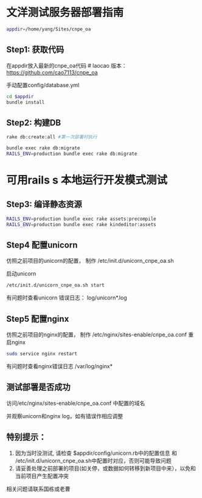 # 文洋测试服务器部署指南

```bash
appdir=/home/yang/Sites/cnpe_oa
```

## Step1: 获取代码

在appdir放入最新的cnpe_oa代码 # laocao 版本： https://github.com/cao7113/cnpe_oa

手动配置config/database.yml 

```bash
cd $appdir
bundle install
```

## Step2: 构建DB

```bash
rake db:create:all #第一次部署时执行

bundle exec rake db:migrate
RAILS_ENV=production bundle exec rake db:migrate
```

# 可用rails s 本地运行开发模式测试

## Step3: 编译静态资源

```bash
RAILS_ENV=production bundle exec rake assets:precompile
RAILS_ENV=production bundle exec rake kindeditor:assets
```

## Step4 配置unicorn

仿照之前项目的unicorn的配置， 制作 /etc/init.d/unicorn_cnpe_oa.sh

启动unicorn

```bash
/etc/init.d/unicorn_cnpe_oa.sh start
```

有问题时查看unicorn 错误日志： log/unicorn*.log

## Step5 配置nginx

仿照之前项目的nginx的配置， 制作 /etc/nginx/sites-enable/cnpe_oa.conf
重启nginx  

```bash
sudo service nginx restart
```

有问题时查看nginx错误日志 /var/log/nginx*

## 测试部署是否成功

访问/etc/nginx/sites-enable/cnpe_oa.conf 中配置的域名

并观察unicorn和nginx log，如有错误作相应调整

## 特别提示：

1. 因为当时没测试, 请检查 $appdir/config/unicorn.rb中的配置信息 和 /etc/init.d/unicorn_cnpe_oa.sh中配置时对应，否则可能导致问题  
2. 请妥善处理之前部署的项目(如关停，或数据如何转移到新项目中来），以免和当前项目产生配置冲突

相关问题请联系国栋或老曹
